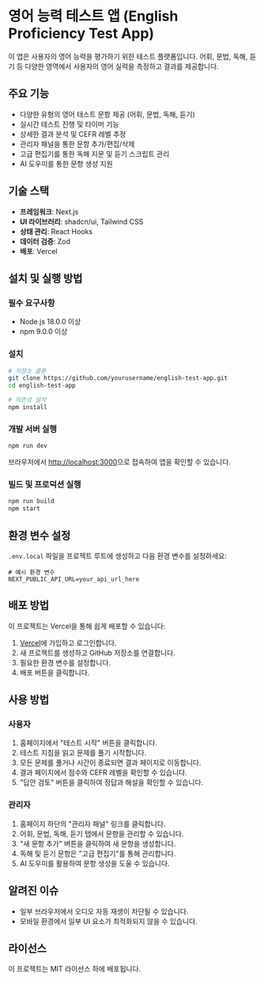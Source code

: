 # 영어 능력 테스트 앱 (English Proficiency Test App)

이 앱은 사용자의 영어 능력을 평가하기 위한 테스트 플랫폼입니다. 어휘, 문법, 독해, 듣기 등 다양한 영역에서 사용자의 영어 실력을 측정하고 결과를 제공합니다.

## 주요 기능

- 다양한 유형의 영어 테스트 문항 제공 (어휘, 문법, 독해, 듣기)
- 실시간 테스트 진행 및 타이머 기능
- 상세한 결과 분석 및 CEFR 레벨 추정
- 관리자 패널을 통한 문항 추가/편집/삭제
- 고급 편집기를 통한 독해 지문 및 듣기 스크립트 관리
- AI 도우미를 통한 문항 생성 지원

## 기술 스택

- **프레임워크**: Next.js
- **UI 라이브러리**: shadcn/ui, Tailwind CSS
- **상태 관리**: React Hooks
- **데이터 검증**: Zod
- **배포**: Vercel

## 설치 및 실행 방법

### 필수 요구사항

- Node.js 18.0.0 이상
- npm 9.0.0 이상

### 설치

```bash
# 저장소 클론
git clone https://github.com/yourusername/english-test-app.git
cd english-test-app

# 의존성 설치
npm install
```

### 개발 서버 실행

```bash
npm run dev
```

브라우저에서 [http://localhost:3000](http://localhost:3000)으로 접속하여 앱을 확인할 수 있습니다.

### 빌드 및 프로덕션 실행

```bash
npm run build
npm start
```

## 환경 변수 설정

`.env.local` 파일을 프로젝트 루트에 생성하고 다음 환경 변수를 설정하세요:

```
# 예시 환경 변수
NEXT_PUBLIC_API_URL=your_api_url_here
```

## 배포 방법

이 프로젝트는 Vercel을 통해 쉽게 배포할 수 있습니다:

1. [Vercel](https://vercel.com)에 가입하고 로그인합니다.
2. 새 프로젝트를 생성하고 GitHub 저장소를 연결합니다.
3. 필요한 환경 변수를 설정합니다.
4. 배포 버튼을 클릭합니다.

## 사용 방법

### 사용자

1. 홈페이지에서 "테스트 시작" 버튼을 클릭합니다.
2. 테스트 지침을 읽고 문제를 풀기 시작합니다.
3. 모든 문제를 풀거나 시간이 종료되면 결과 페이지로 이동합니다.
4. 결과 페이지에서 점수와 CEFR 레벨을 확인할 수 있습니다.
5. "답안 검토" 버튼을 클릭하여 정답과 해설을 확인할 수 있습니다.

### 관리자

1. 홈페이지 하단의 "관리자 패널" 링크를 클릭합니다.
2. 어휘, 문법, 독해, 듣기 탭에서 문항을 관리할 수 있습니다.
3. "새 문항 추가" 버튼을 클릭하여 새 문항을 생성합니다.
4. 독해 및 듣기 문항은 "고급 편집기"를 통해 관리합니다.
5. AI 도우미를 활용하여 문항 생성을 도울 수 있습니다.

## 알려진 이슈

- 일부 브라우저에서 오디오 자동 재생이 차단될 수 있습니다.
- 모바일 환경에서 일부 UI 요소가 최적화되지 않을 수 있습니다.

## 라이선스

이 프로젝트는 MIT 라이선스 하에 배포됩니다.
